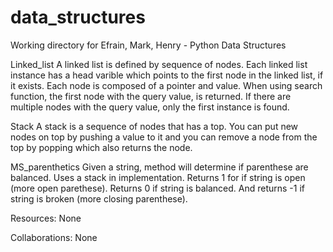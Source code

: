 # data_structures
Working directory for Efrain, Mark, Henry - Python Data Structures

Linked_list
    A linked list is defined by sequence of nodes.
    Each linked list instance has a head varible which points to the
    first node in the linked list, if it exists.
    Each node is composed of a pointer and value.
    When using search function, the first node with the query value,
    is returned. If there are multiple nodes with the query value, only
    the first instance is found.

Stack
    A stack is a sequence of nodes that has a top. You can put new nodes
    on top by pushing a value to it and you can remove a node from the
    top by popping which also returns the node. 

MS_parenthetics
    Given a string, method will determine if parenthese are balanced. Uses a
    stack in implementation. Returns 1 for if string is open (more open
    parethese). Returns 0 if string is balanced. And returns -1 if string is
    broken (more closing parenthese).

Resources:
    None

Collaborations:
    None